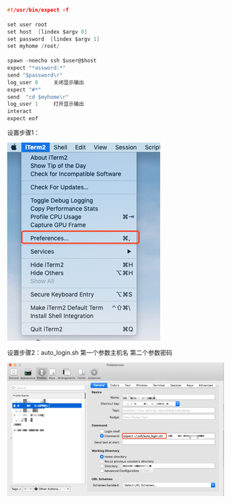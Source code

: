 ```c
#!/usr/bin/expect -f
  
set user root
set host  [lindex $argv 0]
set password  [lindex $argv 1]
set myhome /root/

spawn -noecho ssh $user@$host  
expect "*assword:*"
send "$password\r"
log_user 0     关闭显示输出
expect "#*"
send  "cd $myhome\r"
log_user 1     打开显示输出
interact
expect eof
```

设置步骤1：

![image](https://github.com/wangdongyu1989/Linux_Knowledege/blob/master/image/expect1.png)

设置步骤2：auto_login.sh 第一个参数主机名 第二个参数密码

![image](https://github.com/wangdongyu1989/Linux_Knowledege/blob/master/image/expect2.png)
